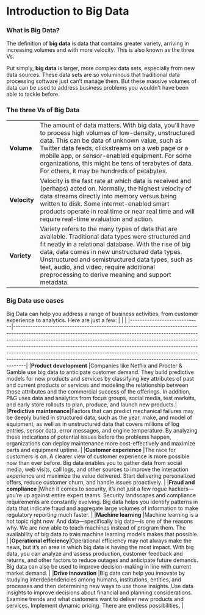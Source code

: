 # Introduction to Big Data
### What is Big Data?
<p>The definition of <b>big data</b> is data that contains greater variety, arriving in increasing volumes and with more velocity. This is also known as the three Vs.</p>

Put simply, <b>big data</b> is larger, more complex data sets, especially from new data sources. These data sets are so voluminous that traditional data processing software just can’t manage them. But these massive volumes of data can be used to address business problems you wouldn’t have been able to tackle before.

### The three Vs of Big Data
|               |                                                                                                                                                                                                                                                                                                                                                                       |
|---------------|-----------------------------------------------------------------------------------------------------------------------------------------------------------------------------------------------------------------------------------------------------------------------------------------------------------------------------------------------------------------------|
|<b>Volume</b>  |The amount of data matters. With big data, you’ll have to process high volumes of low-density, unstructured data. This can be data of unknown value, such as Twitter data feeds, clickstreams on a web page or a mobile app, or sensor-enabled equipment. For some organizations, this might be tens of terabytes of data. For others, it may be hundreds of petabytes.|
|<b>Velocity</b>|Velocity is the fast rate at which data is received and (perhaps) acted on. Normally, the highest velocity of data streams directly into memory versus being written to disk. Some internet-enabled smart products operate in real time or near real time and will require real-time evaluation and action.                                                            |
|<b>Variety</b> |Variety refers to the many types of data that are available. Traditional data types were structured and fit neatly in a relational database. With the rise of big data, data comes in new unstructured data types. Unstructured and semistructured data types, such as text, audio, and video, require additional preprocessing to derive meaning and support metadata.|

### Big Data use cases
Big Data can help you address a range of business activities, from customer experience to analytics. Here are just a few:
|                             |                                                                                                                                                                                                                                                                                                                                                                                                                                                                                         |
|-----------------------------|-----------------------------------------------------------------------------------------------------------------------------------------------------------------------------------------------------------------------------------------------------------------------------------------------------------------------------------------------------------------------------------------------------------------------------------------------------------------------------------------|
|<b>Product development</b>   |Companies like Netflix and Procter & Gamble use big data to anticipate customer demand. They build predictive models for new products and services by classifying key attributes of past and current products or services and modeling the relationship between those attributes and the commercial success of the offerings. In addition, P&G uses data and analytics from focus groups, social media, test markets, and early store rollouts to plan, produce, and launch new products.|
|<b>Predictive maintenance</b>|Factors that can predict mechanical failures may be deeply buried in structured data, such as the year, make, and model of equipment, as well as in unstructured data that covers millions of log entries, sensor data, error messages, and engine temperature. By analyzing these indications of potential issues before the problems happen, organizations can deploy maintenance more cost-effectively and maximize parts and equipment uptime.                                       |
|<b>Customer experience</b>   |The race for customers is on. A clearer view of customer experience is more possible now than ever before. Big data enables you to gather data from social media, web visits, call logs, and other sources to improve the interaction experience and maximize the value delivered. Start delivering personalized offers, reduce customer churn, and handle issues proactively.                                                                                                           |
|<b>Fraud and compliance</b>  |When it comes to security, it’s not just a few rogue hackers—you’re up against entire expert teams. Security landscapes and compliance requirements are constantly evolving. Big data helps you identify patterns in data that indicate fraud and aggregate large volumes of information to make regulatory reporting much faster.                                                                                                                                                       |
|<b>Machine learning</b>      |Machine learning is a hot topic right now. And data—specifically big data—is one of the reasons why. We are now able to teach machines instead of program them. The availability of big data to train machine learning models makes that possible.                                                                                                                                                                                                                                       |
|<b>Operational efficiency</b>|Operational efficiency may not always make the news, but it’s an area in which big data is having the most impact. With big data, you can analyze and assess production, customer feedback and returns, and other factors to reduce outages and anticipate future demands. Big data can also be used to improve decision-making in line with current market demand.                                                                                                                      |
|<b>Drive innovation</b>      |Big data can help you innovate by studying interdependencies among humans, institutions, entities, and processes and then determining new ways to use those insights. Use data insights to improve decisions about financial and planning considerations. Examine trends and what customers want to deliver new products and services. Implement dynamic pricing. There are endless possibilities.                                                                                       |
